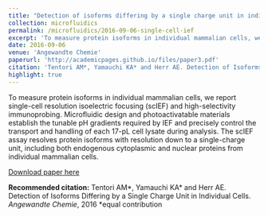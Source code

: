 ```yaml
---
title: "Detection of isoforms differing by a single charge unit in individual cells"
collection: microfluidics
permalink: /microfluidics/2016-09-06-single-cell-ief
excerpt: 'To measure protein isoforms in individual mammalian cells, we report single-cell resolution isoelectric focusing (scIEF) and high-selectivity immunoprobing. Microfluidic design and photoactivatable materials establish the tunable pH gradients required by IEF and precisely control the transport and handling of each 17-pL cell lysate during analysis. The scIEF assay resolves protein isoforms with resolution down to a single-charge unit, including both endogenous cytoplasmic and nuclear proteins from individual mammalian cells.'
date: 2016-09-06
venue: 'Angewandte Chemie'
paperurl: 'http://academicpages.github.io/files/paper3.pdf'
citation: 'Tentori AM*, Yamauchi KA* and Herr AE. Detection of Isoforms Differing by a Single Charge Unit in Individual Cells. <i>Angewandte Chemie</i>, 2016 *equal contribution'
highlight: true
---
```

To measure protein isoforms in individual mammalian cells, we report single-cell resolution isoelectric focusing (scIEF) and high-selectivity immunoprobing. Microfluidic design and photoactivatable materials establish the tunable pH gradients required by IEF and precisely control the transport and handling of each 17-pL cell lysate during analysis. The scIEF assay resolves protein isoforms with resolution down to a single-charge unit, including both endogenous cytoplasmic and nuclear proteins from individual mammalian cells.

[Download paper here](http://academicpages.github.io/files/paper3.pdf)

<b>Recommended citation:</b> Tentori AM*, Yamauchi KA* and Herr AE. Detection of Isoforms Differing by a Single Charge Unit in Individual Cells. <i>Angewandte Chemie</i>, 2016 *equal contribution